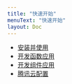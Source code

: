 ```yaml
---
title: "快速开始"
menuText: "快速开始"
layout: Doc
---
```


- [安装并使用](./installation)
- [开发函数应用](./function-dev)
- [开发组件应用](./components-dev)
- [腾讯云配置](./tencent-console)
